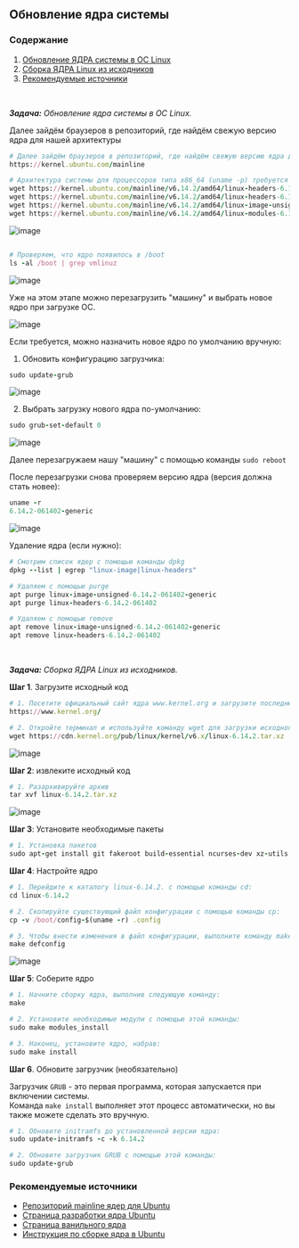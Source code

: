 ## Обновление ядра системы

### <a name='toc'>Содержание</a>
1. [Обновление ЯДРА системы в ОС Linux](#1)
2. [Сборка ЯДРА Linux из исходников](#2)
3. [Рекомендуемые источники](#recommended_sources)


<br>

_**Задача:** <a name='1'>Обновление ядра системы в ОС Linux</a>._

Далее зайдём браузеров в репозиторий, где найдём свежую версию ядра для нашей архитектуры 

```ruby
# Далее зайдём браузеров в репозиторий, где найдём свежую версию ядра для нашей архитектуры
https://kernel.ubuntu.com/mainline

# Архитектура системы для процессоров типа x86_64 (uname -p) требуется amd64. Находим актуальную ссылку и качаем пакеты на виртуальную машину
wget https://kernel.ubuntu.com/mainline/v6.14.2/amd64/linux-headers-6.14.2-061402-generic_6.14.2-061402.202504101348_amd64.deb
wget https://kernel.ubuntu.com/mainline/v6.14.2/amd64/linux-headers-6.14.2-061402_6.14.2-061402.202504101348_all.deb
wget https://kernel.ubuntu.com/mainline/v6.14.2/amd64/linux-image-unsigned-6.14.2-061402-generic_6.14.2-061402.202504101348_amd64.deb
wget https://kernel.ubuntu.com/mainline/v6.14.2/amd64/linux-modules-6.14.2-061402-generic_6.14.2-061402.202504101348_amd64.deb
```

![image](https://github.com/user-attachments/assets/ec0fe0e3-2151-46f2-97da-cf4fa193531a)


```ruby

# Проверяем, что ядро появилось в /boot
ls -al /boot | grep vmlinuz
```

![image](https://github.com/user-attachments/assets/e9b7b548-cd42-4ddf-81b0-4e3aab062129)


Уже на этом этапе можно перезагрузить "машину" и выбрать новое ядро при загрузке ОС. 

![image](https://github.com/user-attachments/assets/7956d5b0-002f-49ae-9745-5af2240833d8)


Если требуется, можно назначить новое ядро по умолчанию вручную:

1) Обновить конфигурацию загрузчика:

```ruby
sudo update-grub
```

![image](https://github.com/user-attachments/assets/580d6694-a2d9-4bb0-bb07-c19519359d2a)


2) Выбрать загрузку нового ядра по-умолчанию:

```ruby
sudo grub-set-default 0
```

![image](https://github.com/user-attachments/assets/142cc5be-c0ce-4289-8704-140c413b69a6)


Далее перезагружаем нашу "машину" с помощью команды `sudo reboot`

После перезагрузки снова проверяем версию ядра (версия должна стать новее):

```ruby
uname -r 
6.14.2-061402-generic
```

![image](https://github.com/user-attachments/assets/135c4bb2-e16c-4679-9b6b-10fa159d38af)


Удаление ядра (если нужно):

```ruby
# Смотрим список ядер с помощью команды dpkg
dpkg --list | egrep "linux-image|linux-headers"

# Удаляем с помощью purge
apt purge linux-image-unsigned-6.14.2-061402-generic
apt purge linux-headers-6.14.2-061402

# Удаляем с помощью remove
apt remove linux-image-unsigned-6.14.2-061402-generic
apt remove linux-headers-6.14.2-061402
```


<br>

_**Задача:** <a name='2'>Сборка ЯДРА Linux из исходников</a>._

**Шаг 1**. Загрузите исходный код 

```ruby
# 1. Посетите официальный сайт ядра www.kernel.org и загрузите последнюю версию.  
https://www.kernel.org/  

# 2. Откройте терминал и используйте команду wget для загрузки исходного кода ядра Linux:  
wget https://cdn.kernel.org/pub/linux/kernel/v6.x/linux-6.14.2.tar.xz
```

![image](https://github.com/user-attachments/assets/84d7b00b-b090-4c22-b24c-765571d0d0be)


**Шаг 2**: извлеките исходный код

```ruby
# 1. Разархивируйте архив  
tar xvf linux-6.14.2.tar.xz
```
![image](https://github.com/user-attachments/assets/8049637c-28f7-455a-b09e-8d0dfa195c78)



**Шаг 3**: Установите необходимые пакеты

```ruby
# 1. Установка пакетов  
sudo apt-get install git fakeroot build-essential ncurses-dev xz-utils libssl-dev bc flex libelf-dev bison
```

**Шаг 4**: Настройте ядро

```ruby
# 1. Перейдите к каталогу linux-6.14.2. с помощью команды cd:  
cd linux-6.14.2

# 2. Скопируйте существующий файл конфигурации с помощью команды cp:  
cp -v /boot/config-$(uname -r) .config  

# 3. Чтобы внести изменения в файл конфигурации, выполните команду make:  
make defconfig
```
![image](https://github.com/user-attachments/assets/8785f459-07a6-4f39-b3c3-55767f8d7024)


**Шаг 5**: Соберите ядро

```ruby
# 1. Начните сборку ядра, выполнив следующую команду:  
make  

# 2. Установите необходимые модули с помощью этой команды:  
sudo make modules_install  

# 3. Наконец, установите ядро, набрав:  
sudo make install
```

**Шаг 6**. Обновите загрузчик (необязательно)

Загрузчик `GRUB` - это первая программа, которая запускается при включении системы.  
Команда `make install` выполняет этот процесс автоматически, но вы также можете сделать это вручную.  

```ruby
# 1. Обновите initramfs до установленной версии ядра:  
sudo update-initramfs -c -k 6.14.2  

# 2. Обновите загрузчик GRUB с помощью этой команды:  
sudo update-grub
```


### <a name='recommended_sources'>Рекомендуемые источники</a>

- [Репозиторий mainline ядер для Ubuntu](https://kernel.ubuntu.com/mainline/)
- [Страница разработки ядра Ubuntu](https://kernel.ubuntu.com/) 
- [Страница ванильного ядра](https://kernel.org/)
- [Инструкция по сборке ядра в Ubuntu](https://wiki.ubuntu.com/Kernel/BuildYourOwnKernel)

